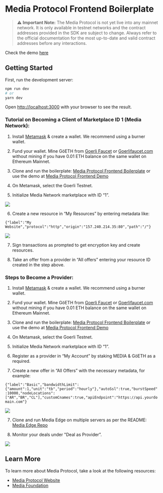 # Media Protocol Frontend Boilerplate

> ⚠️ **Important Note:** The Media Protocol is not yet live into any mainnet network. It is only available in testnet networks and the contract addresses provided in the SDK are subject to change. Always refer to the official documentation for the most up-to-date and valid contract addresses before any interactions.

Check the demo [here](https://media-protocol-frontend-boilerplate.vercel.app/)

## Getting Started

First, run the development server:

```bash
npm run dev
# or
yarn dev
```

Open [http://localhost:3000](http://localhost:3000) with your browser to see the result.


### Tutorial on Becoming a Client of Marketplace ID 1 (Media Network):

1. Install [Metamask](https://support.metamask.io/hc/en-us/articles/360015489531) & create a wallet. We recommend using a burner wallet. 

2.  Fund your wallet. Mine GöETH from [Goerli Faucet](https://goerli-faucet.pk910.de/) or [Goerlifaucet.com](https://goerlifaucet.com/) without mining if you have 0.01 ETH balance on the same wallet on Ethereum Mainnet.

3. Clone and run the boilerplate: [Media Protocol Frontend Boilerplate](https://github.com/mediafoundation/media-protocol-frontend-boilerplate) or use the demo at [Media Protocol Frontend Demo](https://media-protocol-frontend-boilerplate.vercel.app/)

4. On Metamask, select the Goerli Testnet.

5. Initialize Media Network marketplace with ID “1”.

![](statamic://asset::assets::initialize.png)

6. Create a new resource in “My Resources” by entering metadata like: 

`{"label":"My Website","protocol":"http","origin":"157.240.214.35:80","path":"/"}`

![](statamic://asset::assets::client.png)

7. Sign transactions as prompted to get encryption key and create resources.

8. Take an offer from a provider in “All offers” entering your resource ID created in the step above.

### Steps to Become a Provider:

1. Install [Metamask](https://support.metamask.io/hc/en-us/articles/360015489531) & create a wallet. We recommend using a burner wallet. 

2.  Fund your wallet. Mine GöETH from [Goerli Faucet](https://goerli-faucet.pk910.de/) or [Goerlifaucet.com](https://goerlifaucet.com/) without mining if you have 0.01 ETH balance on the same wallet on Ethereum Mainnet.

3. Clone and run the boilerplate: [Media Protocol Frontend Boilerplate](https://github.com/mediafoundation/media-protocol-frontend-boilerplate) or use the demo at [Media Protocol Frontend Demo](https://media-protocol-frontend-boilerplate.vercel.app/)

4. On Metamask, select the Goerli Testnet.

5. Initialize Media Network marketplace with ID “1”.

5. Register as a provider in “My Account” by staking MEDIA & GöETH as a required.

6. Create a new offer in “All Offers” with the necessary metadata, for example: 

`{"label":"Basic","bandwidthLimit":{"amount":1,"unit":"tb","period":"hourly"},"autoSsl":true,"burstSpeed":10000,"nodeLocations":["AR","BR","CL"],"customCnames":true,"apiEndpoint":"https://api.yourdomain.com"}`

![](statamic://asset::assets::provider.png)

7. Clone and run Media Edge on multiple servers as per the README: [Media Edge Repo](https://github.com/mediafoundation/media-edge)

8. Monitor your deals under "Deal as Provider”.

![](statamic://asset::assets::deals.png)


## Learn More

To learn more about Media Protocol, take a look at the following resources:

- [Media Protocol Website](https://www.mediaprotocol.net/)
- [Media Foundation](https://www.x.com/Media_FDN)
